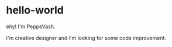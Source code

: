# hello-world
ehy! I'm PeppeVash.

I'm creative designer and i'm looking for some code improvement.
